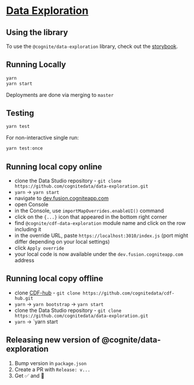# [Data Exploration](https://cognitedata.github.io/data-exploration/?path=/docs/data-exploration--previewing-resources)

## Using the library

To use the `@cognite/data-exploration` library, check out the [storybook](https://cognitedata.github.io/data-exploration/?path=/docs/data-exploration--previewing-resources).

## Running Locally

```js
yarn
yarn start
```

Deployments are done via merging to `master`

## Testing

```js
yarn test
```

For non-interactive single run:

```js
yarn test:once
```

## Running local copy online

- clone the Data Studio repository - `git clone https://github.com/cognitedata/data-exploration.git`
- `yarn` -> `yarn start`
- navigate to [dev.fusion.cogniteapp.com](dev.fusion.cogniteapp.com)
- open Console
- in the Console, use `importMapOverrides.enableUI()` command
- click on the `{...}` icon that appeared in the bottom right corner
- find `@cognite/cdf-data-exploration` module name and click on the row including it
- in the override URL, paste `https://localhost:3010/index.js` (port might differ depending on your local settings)
- click `Apply override`
- your local code is now available under the `dev.fusion.cogniteapp.com` address

## Running local copy offline

- clone [CDF-hub](https://github.com/cognitedata/cdf-hub) - `git clone https://github.com/cognitedata/cdf-hub.git`
- `yarn` -> `yarn bootstrap` -> `yarn start`
- clone the Data Studio repository - `git clone https://github.com/cognitedata/data-exploration.git`
- `yarn` -> `yarn start

## Releasing new version of @cognite/data-exploration

1. Bump version in `package.json`
2. Create a PR with `Release: v...`
3. Get ✅ and 🚀

